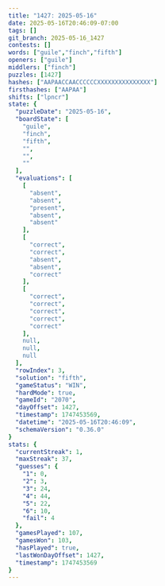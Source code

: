```yaml
---
title: "1427: 2025-05-16"
date: 2025-05-16T20:46:09-07:00
tags: []
git_branch: 2025-05-16_1427
contests: []
words: ["guile","finch","fifth"]
openers: ["guile"]
middlers: ["finch"]
puzzles: [1427]
hashes: ["AAPAACCAACCCCCCXXXXXXXXXXXXXXX"]
firsthashes: ["AAPAA"]
shifts: ["lpncr"]
state: {
  "puzzleDate": "2025-05-16",
  "boardState": [
    "guile",
    "finch",
    "fifth",
    "",
    "",
    ""
  ],
  "evaluations": [
    [
      "absent",
      "absent",
      "present",
      "absent",
      "absent"
    ],
    [
      "correct",
      "correct",
      "absent",
      "absent",
      "correct"
    ],
    [
      "correct",
      "correct",
      "correct",
      "correct",
      "correct"
    ],
    null,
    null,
    null
  ],
  "rowIndex": 3,
  "solution": "fifth",
  "gameStatus": "WIN",
  "hardMode": true,
  "gameId": "2070",
  "dayOffset": 1427,
  "timestamp": 1747453569,
  "datetime": "2025-05-16T20:46:09",
  "schemaVersion": "0.36.0"
}
stats: {
  "currentStreak": 1,
  "maxStreak": 37,
  "guesses": {
    "1": 0,
    "2": 3,
    "3": 24,
    "4": 44,
    "5": 22,
    "6": 10,
    "fail": 4
  },
  "gamesPlayed": 107,
  "gamesWon": 103,
  "hasPlayed": true,
  "lastWonDayOffset": 1427,
  "timestamp": 1747453569
}
---
```

<!-- more -->
